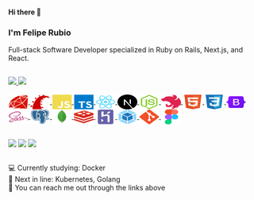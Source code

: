 #### Hi there 👋

### I'm Felipe Rubio
Full-stack Software Developer specialized in Ruby on Rails, Next.js, and React.
##
<!--
**ferubio/ferubio** is a ✨ _special_ ✨ repository because its `README.md` (this file) appears on your GitHub profile.
-->

<div align="start">
  <a href="https://github.com/felipecrubio">
  <img height="180em" src="https://github-readme-stats.vercel.app/api?username=felipecrubio&show_icons=true&theme=tokyonight&include_all_commits=true&count_private=true"/>
  <img height="180em" src="https://github-readme-stats.vercel.app/api/top-langs/?username=felipecrubio&layout=compact&langs_count=7&theme=tokyonight"/>
</div>
<div style="display: inline_block"><br>
  <img align="center" alt="Felipe-Ruby" height="30" width="40" src="https://raw.githubusercontent.com/devicons/devicon/master/icons/ruby/ruby-plain.svg">
  <img align="center" alt="Felipe-Rails" height="30" width="40" src="https://raw.githubusercontent.com/devicons/devicon/master/icons/rails/rails-plain.svg">
  <img align="center" alt="Felipe-Js" height="30" width="40" src="https://raw.githubusercontent.com/devicons/devicon/master/icons/javascript/javascript-plain.svg">
  <img align="center" alt="Felipe-Ts" height="30" width="40" src="https://raw.githubusercontent.com/devicons/devicon/master/icons/typescript/typescript-plain.svg">
  <img align="center" alt="Felipe-React" height="30" width="40" src="https://raw.githubusercontent.com/devicons/devicon/master/icons/react/react-original.svg">
  <img align="center" alt="Felipe-Nextjs" height="30" width="40" src="https://raw.githubusercontent.com/devicons/devicon/master/icons/nextjs/nextjs-original.svg">
  <img align="center" alt="Felipe-Nodejs" height="30" width="40" src="https://raw.githubusercontent.com/devicons/devicon/master/icons/nodejs/nodejs-original.svg">
  <img align="center" alt="Felipe-Nestjs" height="30" width="40" src="https://raw.githubusercontent.com/devicons/devicon/master/icons/nestjs/nestjs-plain.svg">
  <img align="center" alt="Felipe-HTML" height="30" width="40" src="https://raw.githubusercontent.com/devicons/devicon/master/icons/html5/html5-original.svg">
  <img align="center" alt="Felipe-CSS" height="30" width="40" src="https://raw.githubusercontent.com/devicons/devicon/master/icons/css3/css3-original.svg">
  <img align="center" alt="Felipe-Bootstrap" height="30" width="40" src="https://raw.githubusercontent.com/devicons/devicon/master/icons/bootstrap/bootstrap-original.svg">
  <img align="center" alt="Felipe-Sass" height="30" width="40" src="https://raw.githubusercontent.com/devicons/devicon/master/icons/sass/sass-original.svg">
  <img align="center" alt="Felipe-Postgre" height="30" width="40" src="https://raw.githubusercontent.com/devicons/devicon/master/icons/postgresql/postgresql-plain.svg">
  <img align="center" alt="Felipe-Mongodb" height="30" width="40" src="https://raw.githubusercontent.com/devicons/devicon/master/icons/mongodb/mongodb-original.svg">
  <img align="center" alt="Felipe-Redis" height="30" width="40" src="https://raw.githubusercontent.com/devicons/devicon/master/icons/redis/redis-plain.svg">
  <img align="center" alt="Felipe-Heroku" height="30" width="40" src="https://raw.githubusercontent.com/devicons/devicon/master/icons/heroku/heroku-plain.svg">
  <img align="center" alt="Felipe-Webpack" height="30" width="40" src="https://raw.githubusercontent.com/devicons/devicon/master/icons/webpack/webpack-original.svg">
  <img align="center" alt="Felipe-Git" height="30" width="40" src="https://raw.githubusercontent.com/devicons/devicon/master/icons/git/git-original.svg">
  <img align="center" alt="Felipe-Figma" height="30" width="40" src="https://raw.githubusercontent.com/devicons/devicon/master/icons/figma/figma-original.svg">
  </a>
</div> 

  ##

<div>
  <a href="https://felipe-rubio.koyeb.app/" target="_blank"><img src="https://img.shields.io/badge/Portfolio-blueviolet?style=for-the-badge" target="_blank"></a>
  <a href="https://www.linkedin.com/in/felipecrubio" target="_blank"><img src="https://img.shields.io/badge/-LinkedIn-%230077B5?style=for-the-badge&logo=linkedin&logoColor=white" target="_blank"></a>
  <a href="mailto:felipe.carvalho.rubio@gmail.com"><img src="https://img.shields.io/badge/Gmail-D14836?style=for-the-badge&logo=gmail&logoColor=white" target="_blank"></a>
</div>

 ##
 
💻 Currently studying: Docker<br>
🚀 Next in line: Kubernetes, Golang<br>
📧 You can reach me out through the links above
